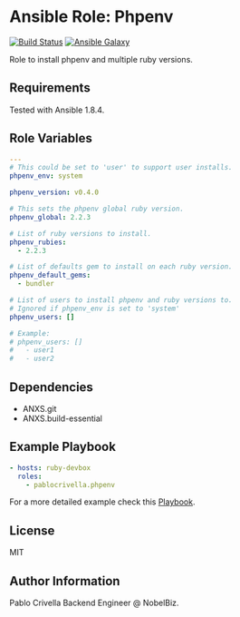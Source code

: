 # Ansible Role: Phpenv

[![Build
 Status](http://img.shields.io/travis/pablocrivella/ansible-role-phpenv.svg?style=flat)](http://travis-ci.org/pablocrivella/ansible-role-phpenv)
[![Ansible
Galaxy](http://img.shields.io/badge/galaxy-pablocrivella.phpenv-660198.svg?style=flat)](https://galaxy.ansible.com/list#/roles/2332)

Role to install phpenv and multiple ruby versions.

## Requirements

Tested with Ansible 1.8.4.

## Role Variables

```yaml
---
# This could be set to 'user' to support user installs.
phpenv_env: system

phpenv_version: v0.4.0

# This sets the phpenv global ruby version.
phpenv_global: 2.2.3

# List of ruby versions to install.
phpenv_rubies:
  - 2.2.3

# List of defaults gem to install on each ruby version.
phpenv_default_gems:
  - bundler

# List of users to install phpenv and ruby versions to.
# Ignored if phpenv_env is set to 'system'
phpenv_users: []

# Example:
# phpenv_users: []
#   - user1
#   - user2
```

## Dependencies

- ANXS.git
- ANXS.build-essential

## Example Playbook

```yaml
- hosts: ruby-devbox
  roles:
    - pablocrivella.phpenv
```

For a more detailed example check this [Playbook](https://github.com/pablocrivella/apps-forge/blob/master/provisioning/ruby.yml).

## License

MIT

## Author Information

Pablo Crivella Backend Engineer @ NobelBiz.
